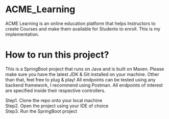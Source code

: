 # ACME_Learning
ACME Learning is an online education platform that helps Instructors to create Courses and make them available for Students to enroll. This is my implementation.

# How to run this project?
This is a SpringBoot project that runs on Java and is built on Maven. Please make sure you have the latest JDK & Git installed on your machine. Other than that, feel free to plug & play! All endpoints can be tested using any backend framework, I recommend using Postman. All endpoints of interest are specified inside their respective controllers.

Step1. Clone the repo onto your local machine <br>
Step2. Open the project using your IDE of choice <br>
Step3. Run the SpringBoot project <br>
